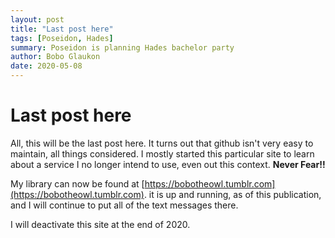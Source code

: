 ```yaml
---
layout: post
title: "Last post here"
tags: [Poseidon, Hades]
summary: Poseidon is planning Hades bachelor party
author: Bobo Glaukon
date: 2020-05-08
---
```


# Last post here

All, this will be the last post here. It turns out that github isn't very easy to maintain, all things considered. I mostly started this particular site to learn about a service I no longer intend to use, even out this context. **Never Fear!!**

My library can now be found at [https://bobotheowl.tumblr.com](https://bobotheowl.tumblr.com). it is up and running, as of this publication, and I will continue to put all of the text messages there.

I will deactivate this site at the end of 2020.
